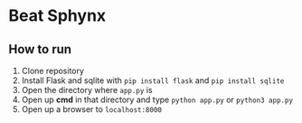 # Beat Sphynx

## How to run
1. Clone repository
2. Install Flask and sqlite with `pip install flask` and `pip install sqlite`
3. Open the directory where `app.py` is
4. Open up **cmd** in that directory and type `python app.py` or `python3 app.py`
5. Open up a browser to `localhost:8000`
